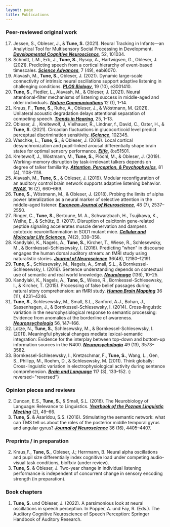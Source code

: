 ```yaml
---
layout: page
title: Publications
---
```


### Peer-reviewed original work
  
17. Jessen, S., Obleser, J., & **Tune, S.** (2021). Neural Tracking in Infants—an Analytical Tool for Multisensory Social Processing in Development. [***Developmental Cognitive Neuroscience***](https://www.sciencedirect.com/science/article/pii/S1878929321001237), 52, 101034. 
16. Schmitt, L.M., Erb, J., **Tune, S.**, Rysop, A., Hartwigsen, G., Obleser, J. (2021). Predicting speech from a cortical hierarchy of event-based timescales. [***Science Advances***](https://www.science.org/doi/10.1126/sciadv.abi6070), 7 (49), eabi6070.  
15. Alavash, M., **Tune, S.**, Obleser, J. (2021). Dynamic large-scale connectivity of intrinsic neural oscillations support adaptive listening in challenging conditions. [***PLOS Biology***](https://journals.plos.org/plosbiology/article?id=10.1371/journal.pbio.3001410), 19 (10), e3001410. 
14. **Tune, S.**, Fiedler, L., Alavash, M., & Obleser, J. (2021). Neural attentional-filter mechanisms of listening success in middle-aged and older individuals. [***Nature Communications***](https://www.nature.com/articles/s41467-021-24771-9) 12 (1), 1-14. 
13. Kraus, F., **Tune, S.**, Ruhe, A., Obleser, J., & Wöstmann, M. (2021). Unilateral acoustic degradation delays attentional separation of competing speech. [***Trends in Hearing***](https://journals.sagepub.com/doi/10.1177/23312165211013242), 25, 1–13.  
12. Obleser, J. , Kreitewolf, J, Vielhauer, R., Lindner, f., David, C., Oster, H., & **Tune, S.** (2021). Circadian fluctuations in glucocorticoid level predict perceptual discrimination sensitivity. [***iScience***](https://www.sciencedirect.com/science/article/pii/S2589004221003138), 102345.  
11. Waschke, L., **Tune, S.**, & Obleser, J. (2019). Local cortical desynchronization and pupil-linked arousal differentially shape brain states for optimal sensory performance. [***Elife***](https://elifesciences.org/articles/51501), 8:e51501.  
10. Kreitewolf, J., Wöstmann, M., **Tune, S.**, Plöchl, M., & Obleser, J. (2019). Working-memory disruption by task-irrelevant talkers depends on degree of talker familiarity. [***Attention, Perception, & Psychophysics***](https://link.springer.com/article/10.3758/s13414-019-01727-2), 81 (4), 1108-1118.  
9. Alavash, M., **Tune, S.**, & Obleser, J. (2019). Modular reconfiguration of an auditory control brain network supports adaptive listening behavior. [***PNAS***](https://www.pnas.org/doi/abs/10.1073/pnas.1815321116?url_ver=Z39.88-2003&rfr_id=ori%3Arid%3Acrossref.org&rfr_dat=cr_pub++0pubmed), 16 (2), 660–669.  
8. **Tune, S.**, Wöstmann, M., & Obleser, J. (2018). Probing the limits of alpha power lateralization as a neural marker of selective attention in the middle-aged listener. [***European Journal of Neuroscience***](https://onlinelibrary.wiley.com/doi/abs/10.1111/ejn.13862), 48 (7), 2537–2550.  
7. Ringer, C., **Tune, S.**, Bertoune, M. A., Schwarzbach, H., Tsujikawa, K., Weihe, E., & Schütz, B. (2017). Disruption of calcitonin gene-related peptide signaling accelerates muscle denervation and dampens cytotoxic neuroinflammation in SOD1 mutant mice. [***Cellular and Molecular Life Sciences***](https://link.springer.com/article/10.1007/s00018-016-2337-4), 74(2), 339–358.  
6. Kandylaki, K., Nagels, A., **Tune, S.**, Kircher, T., Wiese, R., Schlesewsky, M., & Bornkessel-Schlesewsky, I. (2016). Predicting ”when” in discourse engages the human dorsal auditory stream: an fMRI study using naturalistic stories. [***Journal of Neuroscience***](https://www.jneurosci.org/content/36/48/12180) 36(48), 12180–12191.  
5. **Tune, S.**, Schlesewsky, M., Nagels, A., Small, S.L., & Bornkessel-Schlesewsky, I. (2016). Sentence understanding depends on contextual use of semantic and real world knowledge. [***NeuroImage***](https://www.sciencedirect.com/science/article/abs/pii/S1053811916301392) (136), 10–25.  
4. Kandylaki, K., Nagels, A., **Tune, S.**, Wiese, R., Bornkessel-Schlesewsky, I., & Kircher, T. (2015). Processing of false belief passages during natural story comprehension: an fMRI study. [***Human Brain Mapping***](https://onlinelibrary.wiley.com/doi/epdf/10.1002/hbm.22907) 36 (11), 4231–4246.  
3. **Tune, S.**, Schlesewsky, M., Small, S.L., Sanford, A.J., Bohan, J., Sassenhagen, J., & Bornkessel-Schlesewsky, I. (2014). Cross-linguistic variation in the neurophysiological response to semantic processing: Evidence from anomalies at the borderline of awareness. [***Neuropsychologia***](https://www.sciencedirect.com/science/article/abs/pii/S0028393214000190) 56, 147–166.  
2. Lotze, N., **Tune, S.**, Schlesewsky, M., & Bornkessel-Schlesewsky, I. (2011). Meaningful physical changes mediate lexical-semantic integration: Evidence for the interplay between top-down and bottom-up information sources in the N400. [***Neuropsychologia***](https://www.sciencedirect.com/science/article/abs/pii/S0028393211004155) 49 (13), 3573–3582.  
1. Bornkessel-Schlesewsky, I., Kretzschmar, F., **Tune, S.**, Wang, L., Gen, S., Philipp, M., Roehm, D., & Schlesewsky, M. (2011). Think globally: Cross-linguistic variation in electrophysiological activity during sentence comprehension. [***Brain and Language***](https://www.sciencedirect.com/science/article/pii/S0093934X10001562?via%3Dihub) 117 (3), 133–152.
{: reversed="reversed"}

### Opinion pieces and reviews  
2. Duncan, E.S., **Tune, S.**, & Small, S.L. (2016). The Neurobiology of Language: Relevance to Linguistics. [***Yearbook of the Poznan Linguistic Meeting***](https://sciendo.com/article/10.1515/yplm-2016-0003) (2), 49–66.
1. **Tune, S.** & Asaridou, S.S. (2016). Stimulating the semantic network: what can TMS tell us about the roles of the posterior middle temporal gyrus and angular gyrus? [***Journal of Neuroscience***](https://www.jneurosci.org/content/36/16/4405.long) 36 (16), 4405–4407.  

### Preprints / in preparation 
2. Kraus,F., **Tune, S.**, Obleser, J.; Herrmann, B. Neural alpha oscillations and pupil size differentially index cognitive load under competing audio-visual task conditions, bioRxiv (under review).  
1. **Tune, S.** & Obleser, J. Two-year change in individual listening performance is independent of concurrent change in sensory encoding strength (in preparation).  

### Book chapters
1. **Tune, S.** und Obleser, J. (2022). A parsimonious look at neural oscillations in speech perception. In Popper, A. und Fay, R. (Eds.). The Auditory Cognitive Neuroscience of Speech Perception: Springer Handbook of Auditory Research.  
